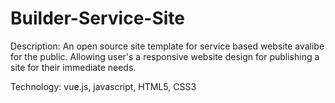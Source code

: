 # Builder-Service-Site

Description: 
An open source site template for service based website avalibe for the public. Allowing user's a responsive website design for publishing a site for their 
immediate needs. 

Technology: vue.js, javascript, HTML5, CSS3
